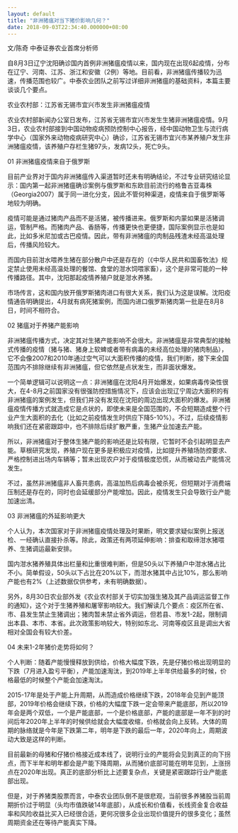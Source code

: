 ```yaml
---
layout: default
title: "非洲猪瘟对当下猪价影响几何？"
date: 2018-09-03T22:34:40.000000+08:00
---
```


文/陈奇 中泰证券农业首席分析师 

自8月3日辽宁沈阳确诊国内首例非洲猪瘟疫情以来，国内现在出现6起疫情，分布在辽宁、河南、江苏、浙江和安徽（2例）等地。目前看，非洲猪瘟传播较为迅速，传播范围也较广。中泰农业团队之前写过详细非洲猪瘟的基础资料，本篇主要谈谈几个要点。

农业农村部：江苏省无锡市宜兴市发生非洲猪瘟疫情

农业农村部新闻办公室日发布，江苏省无锡市宜兴市发生生猪非洲猪瘟疫情。9月3日，农业农村部接到中国动物疫病预防控制中心报告，经中国动物卫生与流行病学中心（国家外来动物疫病研究中心）确诊，江苏省无锡市宜兴市某养殖户发生非洲猪瘟疫情，该养殖户存栏生猪97头，发病12头，死亡9头。

01 非洲猪瘟疫情来自于俄罗斯

目前产业界对于国内非洲猪瘟传入渠道暂时还未有明确结论，不过专业研究结论显示：国内第一起非洲猪瘟确诊案例与俄罗斯和东欧目前流行的格鲁吉亚毒株（Georgia2007）属于同一进化分支，因此不管何种渠道，疫情来自于俄罗斯等地较为明确。

疫情可能是通过猪肉产品而不是活猪，被传播进来。俄罗斯和内蒙如果是活猪调运，管制严格。而猪肉产品、香肠等，传播更快也更便捷，国际案例显示也是如此，比如多米尼加或古巴疫情。因此，带有非洲猪瘟的肉制品残渣未经高温处理后，传播风险较大。

而国内目前泔水喂养生猪在部分散户中还是存在的（《中华人民共和国畜牧法》规定禁止使用未经高温处理的餐馆、食堂的泔水饲喂家畜），这个是非常可能的一种传播路径。其中，沈阳那起疫情养殖户就是泔水养猪。

市场传言，这和国内放开俄罗斯猪肉进口有很大关系，我们认为这是误解。沈阳疫情通告明确提出，4月就有病死猪案例，而国内进口俄罗斯猪肉第一批是在8月8日，时间不相符合。

02 猪瘟对于养猪产能影响

非洲猪瘟传播方式，决定其对生猪产能影响不会很大。非洲猪瘟是非常典型的接触式传播的疫情（猪与猪、猪身上软蜱或者带有病毒的未经高位处理的猪肉制品），它不会像2007和2010年通过空气可以大面积传播的疫情，我们判断，接下来全国范围内不排除继续有非洲猪瘟，但它依然是点状发生，而非面状爆发。

一个简单逻辑可以说明这一点：非洲猪瘟在沈阳4月开始爆发，如果病毒传染性很大，在4-8月之前国家没有很强防控措施情况下，应该会出现辽宁周边大面积的有非洲猪瘟的案例发生，但我们并没有发现在沈阳的周边出现大面积的爆发。非洲猪瘟疫情传播方式就造成它是点状的，即使未来是全国范围的，不会短期造成整个行业产生大面积的去化（比如之前疫情发生时供应下降5-10%）。不过，后续疫情影响我们还在紧密跟踪中，也不排除后续扩散严重，生猪产业加速去产能。

所以，非洲猪瘟对于整体生猪产能的影响还是比较有限，它暂时不会引起明显去产能。草根研究发现，养殖户现在更多是积极应对疫情，比如提升养殖场防控要求、严格控制进出场内车辆等；暂未出现农户对于疫情极度恐慌，从而被动去产能情况发生。

不过，虽然非洲猪瘟非人畜共患病，高温加热后病毒会被杀死，但短期对于消费端压制还是存在的，同时也会延缓部分产能增加。因此，疫情发生只会导致行业产能加速出清。

03 非洲猪瘟的外延影响更大

个人认为，本次国家对于非洲猪瘟疫情处理及时果断，明文要求疑似案例上报送检、一经确认直接扑杀等。除此，政策还有两项延伸影响：排查和取缔泔水猪喂养、生猪调运最新安排。

国内泔水猪养殖具体出栏量和比重很难判断，但是50头以下养殖户中泔水猪占比不小。简单假设，50头以下占比在20%以下，而泔水猪其中占比10%，那么影响产能也有2%（上述数据仅供参考，未有明确数据）。

另外，8月30日农业部外发《农业农村部关于切实加强生猪及其产品调运监督工作的通知》，这个对于生猪养殖和屠宰影响较大。我们解读几个要点：疫区所在省、市、县发生禁止生猪调出；猪肉暂未禁止省外调运，但若县、市发1-2起，限制调出本县、本市、本省。此次政策影响较大，特别如东北、河南等疫区且是调出大省相对全国会有较大价差。

04 未来1-2年猪价走势将如何？

个人判断：随着产能慢慢释放到供给，价格大幅度下跌，先是仔猪价格出现明显的下跌（7月进入盈亏平衡），产能加速淘汰，到2019年上半年供给最多的时候，价格最低的时候整个产能会加速淘汰。

2015-17年是处于产能上升周期，从而造成价格继续下跌，2018年会见到产能顶部，2019年价格会继续下跌，价格的大幅度下跌一定会带来产能底部，所以2019年会是两个双低，一个是产能底部，一个是价格底部，产能的底部是一年不到的时间后年2020年上半年的时候供给就会大幅度收缩，价格就会向上反转。大体的周期的脉络就是今年是下跌第二年，明年是下跌的最后一年，2020年向上，周期波动大致是这样的判断。

目前最新的母猪和仔猪价格接近成本线了，说明行业的产能将会见到真正的向下拐点，而下半年和明年都会是产能下降周期，从而猪价底部可能在明年见到，上涨拐点在2020年出现。真正的底部分析比上述要复杂点，关键是紧密跟踪行业产能底部出现。

但是，对于养猪类股票而言，中泰农业团队倒不是很悲观，当前很多养猪股当前周期折价过于明显（头均市值跌破14年底部），从成长和价值看，长线资金复合收益率和风险收益比买入已经很合适，更何况很多企业出现价值提升的很多变化；虽然周期资金还在等待产能真实下降。

